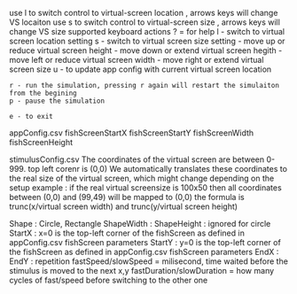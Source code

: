 use l to switch control to virtual-screen location , arrows keys will change VS locaiton
use s to switch control to virtual-screen size , arrows keys will change VS size 
supported keyboard actions 
    ? = for help 
    l - switch to virtual screen location setting
    s - switch to virtual screen size setting 
    <Up> - move up or reduce virtual screen height
    <Down> - move down or extend virtual screen hegith
    <Left>  - move left or reduce virtual screen width
    <Right> - move right or extend virtual screen size 
    u - to update app config with current virtual screen location

    r - run the simulation, pressing r again will restart the simulaiton from the begining 
    p - pause the simulation 

    e - to exit


appConfig.csv
fishScreenStartX	fishScreenStartY	fishScreenWidth	fishScreenHeight

stimulusConfig.csv
The coordinates of the virtual screen are between 0-999. top left corenr is (0,0)
We automatically translates these coordinates to the real size of the virtual screen, which might change depending on the setup
example : if the real virtual screensize is 100x50 then all coordinates between (0,0) and (99,49) will be mapped to (0,0)
the formula is trunc(x/virtual screen width) and trunc(y/virtual screen height)

Shape	: Circle, Rectangle 
ShapeWidth : 
ShapeHeight : ignored for circle
StartX : x=0 is the top-left corner of the fishScreen as defined in appConfig.csv fishScreen parameters 
StartY : y=0 is the top-left corner of the fishScreen as defined in appConfig.csv fishScreen parameters 
EndX : 
EndY :
repetition 
fastSpeed/slowSpeed = milisecond, time waited before the stimulus is moved to the next x,y
fastDuration/slowDuration = how many cycles of fast/speed before switching to the other one
